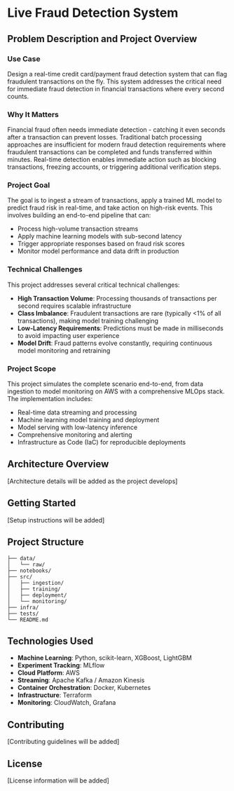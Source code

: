 # Live Fraud Detection System

## Problem Description and Project Overview

### Use Case

Design a real-time credit card/payment fraud detection system that can flag fraudulent transactions on the fly. This system addresses the critical need for immediate fraud detection in financial transactions where every second counts.

### Why It Matters

Financial fraud often needs immediate detection - catching it even seconds after a transaction can prevent losses. Traditional batch processing approaches are insufficient for modern fraud detection requirements where fraudulent transactions can be completed and funds transferred within minutes. Real-time detection enables immediate action such as blocking transactions, freezing accounts, or triggering additional verification steps.

### Project Goal

The goal is to ingest a stream of transactions, apply a trained ML model to predict fraud risk in real-time, and take action on high-risk events. This involves building an end-to-end pipeline that can:

- Process high-volume transaction streams
- Apply machine learning models with sub-second latency
- Trigger appropriate responses based on fraud risk scores
- Monitor model performance and data drift in production

### Technical Challenges

This project addresses several critical technical challenges:

- **High Transaction Volume**: Processing thousands of transactions per second requires scalable infrastructure
- **Class Imbalance**: Fraudulent transactions are rare (typically <1% of all transactions), making model training challenging
- **Low-Latency Requirements**: Predictions must be made in milliseconds to avoid impacting user experience
- **Model Drift**: Fraud patterns evolve constantly, requiring continuous model monitoring and retraining

### Project Scope

This project simulates the complete scenario end-to-end, from data ingestion to model monitoring on AWS with a comprehensive MLOps stack. The implementation includes:

- Real-time data streaming and processing
- Machine learning model training and deployment
- Model serving with low-latency inference
- Comprehensive monitoring and alerting
- Infrastructure as Code (IaC) for reproducible deployments

## Architecture Overview

[Architecture details will be added as the project develops]

## Getting Started

[Setup instructions will be added]

## Project Structure

```
├── data/
│   └── raw/
├── notebooks/
├── src/
│   ├── ingestion/
│   ├── training/
│   ├── deployment/
│   └── monitoring/
├── infra/
├── tests/
└── README.md
```

## Technologies Used

- **Machine Learning**: Python, scikit-learn, XGBoost, LightGBM
- **Experiment Tracking**: MLflow
- **Cloud Platform**: AWS
- **Streaming**: Apache Kafka / Amazon Kinesis
- **Container Orchestration**: Docker, Kubernetes
- **Infrastructure**: Terraform
- **Monitoring**: CloudWatch, Grafana

## Contributing

[Contributing guidelines will be added]

## License

[License information will be added]
